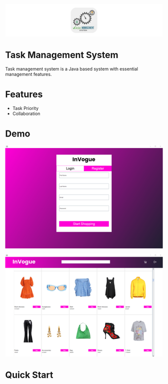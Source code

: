 <p align="center">
    <img width="1200" src="https://github.com/RyamAlmalki/Task_Management_System/blob/main/BANNER.png" alt="Material Bread logo">
</p>
<h1 align="left">Task Management System</h1>
<p>Task management system is a Java based system with essential management features.</p>


<h1 align="left">Features</h1>
<ul>
  <li>Task Priority</li>
  <li>Collaboration</li>
</ul>


<h1 align="left">Demo</h1>

<p align="center">
    <img width="1000" src="https://github.com/RyamAlmalki/InVogue/blob/master/main_page.png" alt="Material Bread logo">
</p>

<p align="center">
    <img width="1000" src="https://github.com/RyamAlmalki/InVogue/blob/master/product_page.png">
</p>

<h1 align="left">Quick Start</h1>
